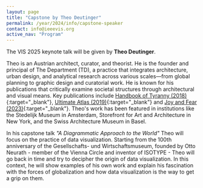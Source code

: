 ```yaml
---
layout: page 
title: "Capstone by Theo Deutinger"
permalink: /year/2024/info/capstone-speaker 
contact: info@ieeevis.org 
active_nav: "Program"
---
```


The VIS 2025 keynote talk will be given by **Theo Deutinger**.

Theo is an Austrian architect, curator, and theorist.
He is the founder and principal of The Department (TD), a practice that integrates architecture, urban design, and analytical research across various scales—from global planning to graphic design and curatorial work.
He is known for his publications that critically examine societal structures through architectural and visual means.
Key publications include
[Handbook of Tyranny (2018)](https://en.wikipedia.org/wiki/Handbook_of_Tyranny){:target="_blank"},
[Ultimate Atlas (2019)](https://www.lars-mueller-publishers.com/ultimate-atlas){:target="_blank"} and
[Joy and Fear (2023)](https://www.lars-mueller-publishers.com/joy-and-fear){:target="_blank"}.
Theo's work has been featured in institutions like the Stedelijk Museum in Amsterdam, Storefront for Art and Architecture in New York, and the Swiss Architecture Museum in Basel.

In his capstone talk *"A Diagrammatic Approach to the World"* Theo will focus on the practice of data visualization.
Starting from the 100th anniversary of the Gesellschafts- und Wirtschaftsmuseum, founded by Otto Neurath - member of the Vienna Circle and inventor of ISOTYPE - Theo will go back in time and try to decipher the origin of data visualization.
In this context, he will show examples of his own work and explain his fascination with the forces of globalization and how data visualization is the way to get a grip on them.
